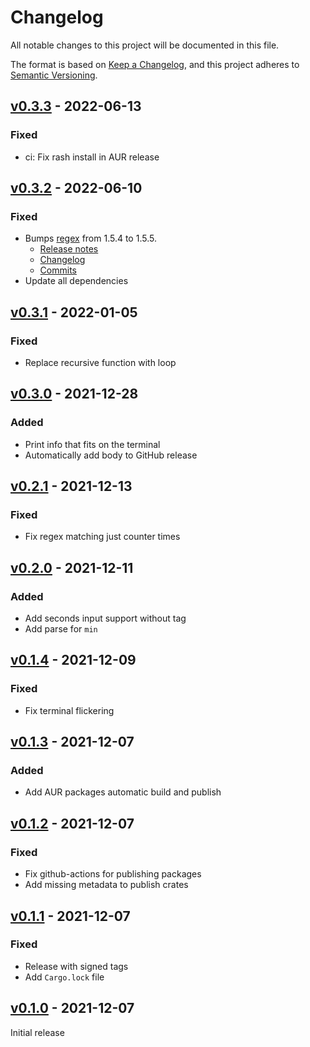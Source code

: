 # Changelog

All notable changes to this project will be documented in this file.

The format is based on [Keep a Changelog](https://keepachangelog.com/en/1.0.0/),
and this project adheres to [Semantic Versioning](https://semver.org/spec/v2.0.0.html).

## [v0.3.3](https://github.com/pando85/timer/tree/v0.3.3) - 2022-06-13

### Fixed

* ci: Fix rash install in AUR release

## [v0.3.2](https://github.com/pando85/timer/tree/v0.3.2) - 2022-06-10

### Fixed

* Bumps [regex](https://github.com/rust-lang/regex) from 1.5.4 to 1.5.5.
  * [Release notes](https://github.com/rust-lang/regex/releases)
  * [Changelog](https://github.com/rust-lang/regex/blob/master/CHANGELOG.md)
  * [Commits](https://github.com/rust-lang/regex/compare/1.5.4...1.5.5)
* Update all dependencies

## [v0.3.1](https://github.com/pando85/timer/tree/v0.3.1) - 2022-01-05

### Fixed

* Replace recursive function with loop

## [v0.3.0](https://github.com/pando85/timer/tree/v0.3.0) - 2021-12-28

### Added

* Print info that fits on the terminal
* Automatically add body to GitHub release

## [v0.2.1](https://github.com/pando85/timer/tree/v0.2.1) - 2021-12-13

### Fixed

* Fix regex matching just counter times

## [v0.2.0](https://github.com/pando85/timer/tree/v0.2.0) - 2021-12-11

### Added

* Add seconds input support without tag
* Add parse for `min`

## [v0.1.4](https://github.com/pando85/timer/tree/v0.1.4) - 2021-12-09

### Fixed

* Fix terminal flickering

## [v0.1.3](https://github.com/pando85/timer/tree/v0.1.3) - 2021-12-07

### Added

* Add AUR packages automatic build and publish

## [v0.1.2](https://github.com/pando85/timer/tree/v0.1.2) - 2021-12-07

### Fixed

* Fix github-actions for publishing packages
* Add missing metadata to publish crates

## [v0.1.1](https://github.com/pando85/timer/tree/v0.1.1) - 2021-12-07

### Fixed

* Release with signed tags
* Add `Cargo.lock` file

## [v0.1.0](https://github.com/pando85/timer/tree/v0.1.0) - 2021-12-07

Initial release

